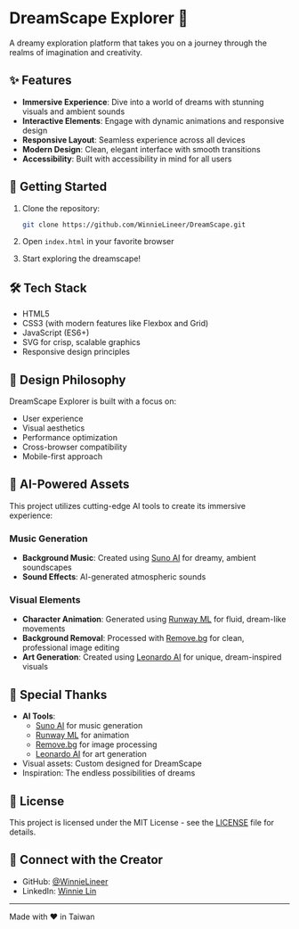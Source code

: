 # DreamScape Explorer 🌌

A dreamy exploration platform that takes you on a journey through the realms of imagination and creativity.

## ✨ Features

- **Immersive Experience**: Dive into a world of dreams with stunning visuals and ambient sounds
- **Interactive Elements**: Engage with dynamic animations and responsive design
- **Responsive Layout**: Seamless experience across all devices
- **Modern Design**: Clean, elegant interface with smooth transitions
- **Accessibility**: Built with accessibility in mind for all users

## 🚀 Getting Started

1. Clone the repository:
   ```bash
   git clone https://github.com/WinnieLineer/DreamScape.git
   ```

2. Open `index.html` in your favorite browser

3. Start exploring the dreamscape!

## 🛠️ Tech Stack

- HTML5
- CSS3 (with modern features like Flexbox and Grid)
- JavaScript (ES6+)
- SVG for crisp, scalable graphics
- Responsive design principles

## 🎨 Design Philosophy

DreamScape Explorer is built with a focus on:
- User experience
- Visual aesthetics
- Performance optimization
- Cross-browser compatibility
- Mobile-first approach

## 🎵 AI-Powered Assets

This project utilizes cutting-edge AI tools to create its immersive experience:

### Music Generation
- **Background Music**: Created using [Suno AI](https://suno.com/) for dreamy, ambient soundscapes
- **Sound Effects**: AI-generated atmospheric sounds

### Visual Elements
- **Character Animation**: Generated using [Runway ML](https://runwayml.com/) for fluid, dream-like movements
- **Background Removal**: Processed with [Remove.bg](https://www.remove.bg/) for clean, professional image editing
- **Art Generation**: Created using [Leonardo AI](https://leonardo.ai/) for unique, dream-inspired visuals

## 🌟 Special Thanks

- **AI Tools**:
  - [Suno AI](https://suno.com/) for music generation
  - [Runway ML](https://runwayml.com/) for animation
  - [Remove.bg](https://www.remove.bg/) for image processing
  - [Leonardo AI](https://leonardo.ai/) for art generation
- Visual assets: Custom designed for DreamScape
- Inspiration: The endless possibilities of dreams

## 📝 License

This project is licensed under the MIT License - see the [LICENSE](LICENSE) file for details.

## 👋 Connect with the Creator

- GitHub: [@WinnieLineer](https://github.com/WinnieLineer)
- LinkedIn: [Winnie Lin](https://www.linkedin.com/in/winnielin2949/)

---

Made with ❤️ in Taiwan 
